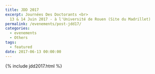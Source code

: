 ```yaml
---
title: JDD 2017
excerpt: Journées Des Doctorants <br>
  13 & 14 Juin 2017 - à l'Université de Rouen (Site du Madrillet)
permalink: /evenements/post-jdd17/
categories:
  - evenements
  - Others
tags:
  - featured
date: 2017-06-13 00:00:00
---
```


{% include jdd2017.html %}